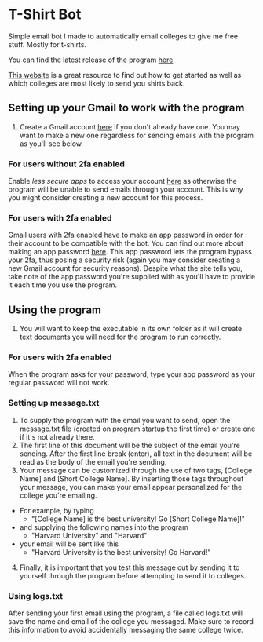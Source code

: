 # T-Shirt Bot

Simple email bot I made to automatically email colleges to give me free stuff. Mostly for t-shirts.

You can find the latest release of the program [here](https://github.com/erose524/tshirt_bot/releases)

[This website](https://freecollegeshirts.weebly.com/) is a great resource to find out how to get started as well as which colleges are most likely to send you shirts back.

## Setting up your Gmail to work with the program
1. Create a Gmail account [here](https://accounts.google.com/SignUp) if you don't already have one. You may want to make a new one regardless for sending emails with the program as you'll see below.

### For users without 2fa enabled
Enable *less secure apps* to access your account [here](https://myaccount.google.com/u/2/lesssecureapps?pli=1&rapt=AEjHL4Nhwqo5YU9RfN7Q_tQV-Wg71VdgMdRuC6CcSx4nP7DolMzITP4l8FsaN3OWf2_ADM4ITKu1urpSWRML9cJAX6dvWD-fJQ) as otherwise the program will be unable to send emails through your account. This is why you might consider creating a new account for this process.
### For users with 2fa enabled
Gmail users with 2fa enabled have to make an app password in order for their account to be compatible with the bot. You can find out more about making an app password [here](https://support.google.com/accounts/answer/185833?hl=en). This app password lets the program bypass your 2fa, thus posing a security risk (again you may consider creating a new Gmail account for security reasons). Despite what the site tells you, take note of the app password you're supplied with as you'll have to provide it each time you use the program.

## Using the program
1. You will want to keep the executable in its own folder as it will create text documents you will need for the program to run correctly.
### For users with 2fa enabled
When the program asks for your password, type your app password as your regular password will not work.
### Setting up message.txt
1. To supply the program with the email you want to send, open the message.txt file (created on program startup the first time) or create one if it's not already there.
2. The first line of this document will be the subject of the email you're sending. After the first line break (enter), all text in the document will be read as the body of the email you're sending. 
3. Your message can be customized through the use of two tags, \[College Name\] and \[Short College Name\]. By inserting those tags throughout your message, you can make your email appear personalized for the college you're emailing. 
 * For example, by typing 
   * "\[College Name\] is the best university! Go \[Short College Name\]!"
 * and supplying the following names into the program
   * "Harvard University" and "Harvard"
 * your email will be sent like this
   * "Harvard University is the best university! Go Harvard!"
4. Finally, it is important that you test this message out by sending it to yourself through the program before attempting to send it to colleges.
### Using logs.txt
After sending your first email using the program, a file called logs.txt will save the name and email of the college you messaged. Make sure to record this information to avoid accidentally messaging the same college twice.
